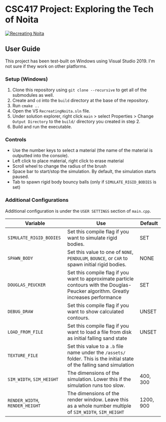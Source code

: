 CSC417 Project: Exploring the Tech of Noita
===========================================

[![Recreating Noita](https://img.youtube.com/vi/ixqOd76E_bU/0.jpg)](https://www.youtube.com/watch?v=ixqOd76E_bU)

## User Guide
This project has been test-built on Windows using Visual Studio 2019. I'm not sure if they work on other platforms.

### Setup (Windows)
1. Clone this repository using `git clone --recursive` to get all of the submodules as well.
1. Create and `cd` into the `build` directory at the base of the repository.
1. Run `cmake ..`
1. Open the VS `RecreatingNoita.sln` file.
1. Under solution explorer, right click `main` > select Properties > Change `Output Directory` to the `build/` directory you created in step 2.
1. Build and run the executable.

### Controls
* Use the number keys to select a material (the name of the material is outputted into the console).
* Left click to place material, right click to erase material
* Scroll wheel to change the radius of the brush
* Space bar to start/stop the simulation. By default, the simulation starts paused.
* Tab to spawn rigid body bouncy balls (only if `SIMULATE_RIGID_BODIES` is set)

### Additional Configurations
Additional configuration is under the `USER SETTINGS` section of `main.cpp`.

| Variable | Use | Default |
| -------- | --- | ------- |
| `SIMULATE_RIGID_BODIES`   | Set this compile flag if you want to simulate rigid bodies. | SET |
| `SPAWN_BODY`              | Set this value to one of `NONE`, `PENDULUM`, `BOUNCE`, or `CAR` to spawn initial rigid bodies. | NONE |
| `DOUGLAS_PEUCKER`         | Set this compile flag if you want to approximate particle contours with the Douglas-Peucker algorithm. Greatly increases performance | SET |
| `DEBUG_DRAW`              | Set this compile flag if you want to show calculated contours. | UNSET |
| `LOAD_FROM_FILE`          | Set this compile flag if you want to load a file from disk as initial falling sand state | UNSET |
| `TEXTURE_FILE`            | Set this value to a `.b` file name under the `/assets/` folder. This is the initial state of the falling sand simulation | |
| `SIM_WIDTH`, `SIM_HEIGHT` | The dimensions of the simulation. Lower this if the simulation runs too slow. | 400, 300 |
| `RENDER_WIDTH`, `RENDER_HEIGHT` | The dimensions of the render window. Leave this as a whole number multiple of `SIM_WIDTH`, `SIM_HEIGHT` | 1200, 900 |
